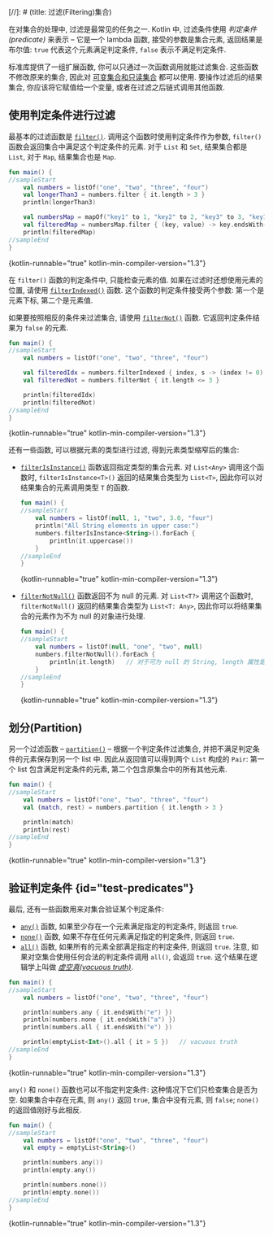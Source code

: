 [//]: # (title: 过滤(Filtering)集合)

在对集合的处理中, 过滤是最常见的任务之一.
Kotlin 中, 过滤条件使用 _判定条件(predicate)_ 来表示 –
它是一个 lambda 函数, 接受的参数是集合元素, 返回结果是布尔值:
`true` 代表这个元素满足判定条件, `false` 表示不满足判定条件.

标准库提供了一组扩展函数, 你可以只通过一次函数调用就能过滤集合.
这些函数不修改原来的集合, 因此对 [可变集合和只读集合](collections-overview.md#collection-types) 都可以使用.
要操作过滤后的结果集合, 你应该将它赋值给一个变量, 或者在过滤之后链式调用其他函数.

## 使用判定条件进行过滤

最基本的过滤函数是
[`filter()`](https://kotlinlang.org/api/latest/jvm/stdlib/kotlin.collections/filter.html).
调用这个函数时使用判定条件作为参数, `filter()` 函数会返回集合中满足这个判定条件的元素.
对于 `List` 和 `Set`, 结果集合都是 `List`, 对于 `Map`, 结果集合也是 `Map`.

```kotlin
fun main() {
//sampleStart
    val numbers = listOf("one", "two", "three", "four")
    val longerThan3 = numbers.filter { it.length > 3 }
    println(longerThan3)

    val numbersMap = mapOf("key1" to 1, "key2" to 2, "key3" to 3, "key11" to 11)
    val filteredMap = numbersMap.filter { (key, value) -> key.endsWith("1") && value > 10}
    println(filteredMap)
//sampleEnd
}
```
{kotlin-runnable="true" kotlin-min-compiler-version="1.3"}

在 `filter()` 函数的判定条件中, 只能检查元素的值.
如果在过滤时还想使用元素的位置, 请使用
[`filterIndexed()`](https://kotlinlang.org/api/latest/jvm/stdlib/kotlin.collections/filter-indexed.html)
函数.
这个函数的判定条件接受两个参数: 第一个是元素下标, 第二个是元素值.

如果要按照相反的条件来过滤集合, 请使用
[`filterNot()`](https://kotlinlang.org/api/latest/jvm/stdlib/kotlin.collections/filter-not.html)
函数.
它返回判定条件结果为 `false` 的元素.

```kotlin
fun main() {
//sampleStart
    val numbers = listOf("one", "two", "three", "four")

    val filteredIdx = numbers.filterIndexed { index, s -> (index != 0) && (s.length < 5)  }
    val filteredNot = numbers.filterNot { it.length <= 3 }

    println(filteredIdx)
    println(filteredNot)
//sampleEnd
}
```
{kotlin-runnable="true" kotlin-min-compiler-version="1.3"}

还有一些函数, 可以根据元素的类型进行过滤, 得到元素类型缩窄后的集合:

* [`filterIsInstance()`](https://kotlinlang.org/api/latest/jvm/stdlib/kotlin.collections/filter-is-instance.html)
  函数返回指定类型的集合元素.
  对 `List<Any>` 调用这个函数时, `filterIsInstance<T>()` 返回的结果集合类型为 `List<T>`,
  因此你可以对结果集合的元素调用类型 `T` 的函数.

    ```kotlin
    fun main() {
    //sampleStart
        val numbers = listOf(null, 1, "two", 3.0, "four")
        println("All String elements in upper case:")
        numbers.filterIsInstance<String>().forEach {
            println(it.uppercase())
        }
    //sampleEnd
    }
    ```
    {kotlin-runnable="true" kotlin-min-compiler-version="1.3"}

* [`filterNotNull()`](https://kotlinlang.org/api/latest/jvm/stdlib/kotlin.collections/filter-not-null.html)
  函数返回不为 null 的元素.
  对 `List<T?>` 调用这个函数时, `filterNotNull()` 返回的结果集合类型为 `List<T: Any>`,
  因此你可以将结果集合的元素作为不为 null 的对象进行处理.

    ```kotlin
    fun main() {
    //sampleStart
        val numbers = listOf(null, "one", "two", null)
        numbers.filterNotNull().forEach {
            println(it.length)   // 对于可为 null 的 String, length 属性是不可访问的
        }
    //sampleEnd
    }
    ```
    {kotlin-runnable="true" kotlin-min-compiler-version="1.3"}

## 划分(Partition)

另一个过滤函数 –
[`partition()`](https://kotlinlang.org/api/latest/jvm/stdlib/kotlin.collections/partition.html)
– 根据一个判定条件过滤集合, 并把不满足判定条件的元素保存到另一个 list 中.
因此从返回值可以得到两个 `List` 构成的 `Pair`: 第一个 list 包含满足判定条件的元素, 第二个包含原集合中的所有其他元素.

```kotlin
fun main() {
//sampleStart
    val numbers = listOf("one", "two", "three", "four")
    val (match, rest) = numbers.partition { it.length > 3 }

    println(match)
    println(rest)
//sampleEnd
}
```
{kotlin-runnable="true" kotlin-min-compiler-version="1.3"}

## 验证判定条件 {id="test-predicates"}

最后, 还有一些函数用来对集合验证某个判定条件:

* [`any()`](https://kotlinlang.org/api/latest/jvm/stdlib/kotlin.collections/any.html)
  函数, 如果至少存在一个元素满足指定的判定条件, 则返回 `true`.
* [`none()`](https://kotlinlang.org/api/latest/jvm/stdlib/kotlin.collections/none.html)
  函数, 如果不存在任何元素满足指定的判定条件, 则返回 `true`.
* [`all()`](https://kotlinlang.org/api/latest/jvm/stdlib/kotlin.collections/all.html)
  函数, 如果所有的元素全部满足指定的判定条件, 则返回 `true`.
  注意, 如果对空集合使用任何合法的判定条件调用 `all()`, 会返回 `true`.
  这个结果在逻辑学上叫做 _[虚空真(vacuous truth)](https://en.wikipedia.org/wiki/Vacuous_truth)_.

```kotlin
fun main() {
//sampleStart
    val numbers = listOf("one", "two", "three", "four")

    println(numbers.any { it.endsWith("e") })
    println(numbers.none { it.endsWith("a") })
    println(numbers.all { it.endsWith("e") })

    println(emptyList<Int>().all { it > 5 })   // vacuous truth
//sampleEnd
}
```
{kotlin-runnable="true" kotlin-min-compiler-version="1.3"}

`any()` 和 `none()` 函数也可以不指定判定条件: 这种情况下它们只检查集合是否为空.
如果集合中存在元素, 则 `any()` 返回 `true`, 集合中没有元素, 则 `false`; `none()` 的返回值刚好与此相反.

```kotlin
fun main() {
//sampleStart
    val numbers = listOf("one", "two", "three", "four")
    val empty = emptyList<String>()

    println(numbers.any())
    println(empty.any())

    println(numbers.none())
    println(empty.none())
//sampleEnd
}
```
{kotlin-runnable="true" kotlin-min-compiler-version="1.3"}
